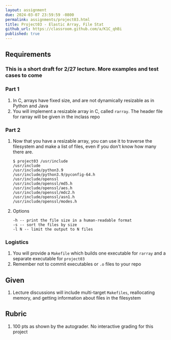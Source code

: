 ```yaml
---
layout: assignment
due: 2024-03-07 23:59:59 -0800
permalink: assignments/project03.html
title: Project03 - Elastic Array, File Stat
github_url: https://classroom.github.com/a/K1C_qhBi
published: true
---
```


## Requirements

### This is a short draft for 2/27 lecture. More examples and test cases to come
### Part 1

1. In C, arrays have fixed size, and are not dynamically resizable as in Python and Java
1. You will implement a resizable array in C, called `rarray`. The header file for rarray will be given in the inclass repo

### Part 2

1. Now that you have a resizable array, you can use it to traverse the filesystem and make a list of files, even if you don't know how many there are.
    ```text
    $ project03 /usr/include
    /usr/include
    /usr/include/python3.9
    /usr/include/python3.9/pyconfig-64.h
    /usr/include/openssl
    /usr/include/openssl/md5.h
    /usr/include/openssl/aes.h
    /usr/include/openssl/mdc2.h
    /usr/include/openssl/asn1.h
    /usr/include/openssl/modes.h
    ```
1. Options
    ```text
    -h -- print the file size in a human-readable format
    -s -- sort the files by size
    -l N -- limit the output to N files
    ```

### Logistics

1. You will provide a `Makefile` which builds one executable for `rarray` and a separate executable for `project03`
1. Remember not to commit executables or `.o` files to your repo

## Given

1. Lecture discussions will include multi-target `Makefiles`, reallocating memory, and getting information about files in the filesystem

## Rubric

1. 100 pts as shown by the autograder. No interactive grading for this project